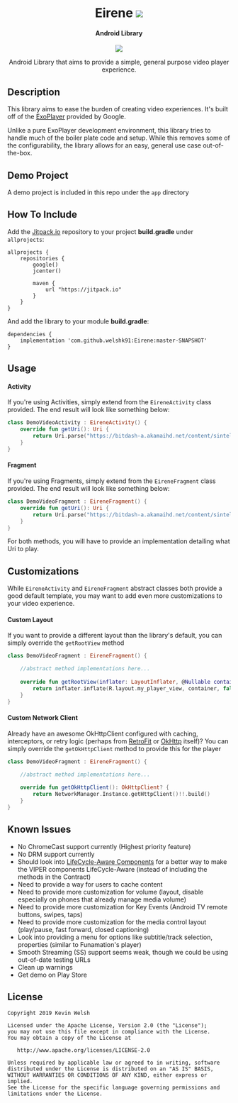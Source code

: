 <h1 align="center">Eirene <a href="https://github.com/welshk91/Eirene#how-to-include"><img src="https://jitpack.io/v/javiersantos/AppUpdater.svg"></a></h1>
<h4 align="center">Android Library</h4>

<p align="center">
  <a target="_blank" href="https://android-arsenal.com/api?level=16"><img src="https://img.shields.io/badge/API-16%2B-orange.svg"></a>
</p>

<p align="center">Android Library that aims to provide a simple, general purpose video player experience.

## Description
This library aims to ease the burden of creating video experiences. It's built off of the [ExoPlayer](https://github.com/google/ExoPlayer) provided by Google. 

Unlike a pure ExoPlayer development environment, this library tries to handle much of the boiler plate code and setup. While this removes some of the configurability, the library allows for an easy, general use case out-of-the-box.

## Demo Project
A demo project is included in this repo under the `app` directory

## How To Include
Add the [Jitpack.io](https://jitpack.io/) repository to your project **build.gradle** under `allprojects`:
```Gradle
allprojects {
    repositories {
        google()
        jcenter()

        maven {
            url "https://jitpack.io"
        }
    }
}
```

And add the library to your module **build.gradle**:
```Gradle
dependencies {
    implementation 'com.github.welshk91:Eirene:master-SNAPSHOT'
}
```

## Usage
#### Activity
If you're using Activities, simply extend from the `EireneActivity` class provided. The end result will look like something below:
```Kotlin
class DemoVideoActivity : EireneActivity() {
    override fun getUri(): Uri {
        return Uri.parse("https://bitdash-a.akamaihd.net/content/sintel/hls/playlist.m3u8")
    }
}
```

#### Fragment
If you're using Fragments, simply extend from the `EireneFragment` class provided. The end result will look like something below:
```Kotlin
class DemoVideoFragment : EireneFragment() {
    override fun getUri(): Uri {
        return Uri.parse("https://bitdash-a.akamaihd.net/content/sintel/hls/playlist.m3u8")
    }
}
```
For both methods, you will have to provide an implementation detailing what Uri to play.

## Customizations
While `EireneActivity` and `EireneFragment` abstract classes both provide a good default template, you may want to add even more customizations to your video experience.

#### Custom Layout
If you want to provide a different layout than the library's default, you can simply override the `getRootView` method

```Kotlin
class DemoVideoFragment : EireneFragment() {

    //abstract method implementations here...
    
    override fun getRootView(inflater: LayoutInflater, @Nullable container: ViewGroup?): View {
        return inflater.inflate(R.layout.my_player_view, container, false)
    }
}
```

#### Custom Network Client
Already have an awesome OkHttpClient configured with caching, interceptors, or retry logic (perhaps from [RetroFit](https://square.github.io/retrofit/) or [OkHttp](https://square.github.io/okhttp/) itself)? You can simply override the `getOkHttpClient` method to provide this for the player

```Kotlin
class DemoVideoFragment : EireneFragment() {

    //abstract method implementations here...
    
    override fun getOkHttpClient(): OkHttpClient? {
        return NetworkManager.Instance.getHttpClient()!!.build()
    }
}
```

## Known Issues
* No ChromeCast support currently (Highest priority feature)
* No DRM support currently
* Should look into [LifeCycle-Aware Components](https://developer.android.com/topic/libraries/architecture/lifecycle) for a better way to make the VIPER components LifeCycle-Aware (instead of including the methods in the Contract)
* Need to provide a way for users to cache content
* Need to provide more customization for volume (layout, disable especially on phones that already manage media volume)
* Need to provide more customization for Key Events (Android TV remote buttons, swipes, taps)
* Need to provide more customization for the media control layout (play/pause, fast forward, closed captioning)
* Look into providing a menu for options like subtitle/track selection, properties (similar to Funamation's player)
* Smooth Streaming (SS) support seems weak, though we could be using out-of-date testing URLs
* Clean up warnings
* Get demo on Play Store

## License
	Copyright 2019 Kevin Welsh
	
	Licensed under the Apache License, Version 2.0 (the "License");
	you may not use this file except in compliance with the License.
	You may obtain a copy of the License at
	
	   http://www.apache.org/licenses/LICENSE-2.0
	
	Unless required by applicable law or agreed to in writing, software
	distributed under the License is distributed on an "AS IS" BASIS,
	WITHOUT WARRANTIES OR CONDITIONS OF ANY KIND, either express or implied.
	See the License for the specific language governing permissions and
	limitations under the License.
